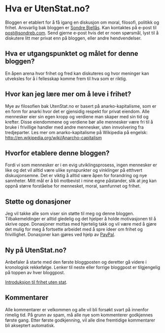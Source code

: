 # Hva er UtenStat.no?

Bloggen er etablert for å få igang en diskusjon om moral, filosofi, politikk og frihet. Ansvarlig bak bloggen er [Sondre Bjellås](//sondreb.com). Kan kontaktes på e-post til post@sondreb.com. Send gjerne e-post hvis det er noen spørsmål, lyst til å diskutere litt mer privat enn på bloggen, eller andre hendvendelser.

## Hva er utgangspunktet og målet for denne bloggen?

En åpen arena hvor frihet og fred kan diskuteres og hvor meninger kan utveksles for å i fellesskap komme frem til hva som er riktig.

## Hvor kan jeg lære mer om å leve i frihet?

Mye av filosofien bak UtenStat.no er basert på anarko-kapitalisme, som er en form for anarki hvor det er gjensidig respekt for privat eiendom. Alle mennesker eier sin egen kropp og verdiene man skaper med sin tid og krefter. Disse eiendommene og verdiene bør alle mennesker være fri til å bruke i frivillige handler med andre mennesker, uten innvolvering fra tredjeparter. Les mer om anarko-kapitalisme på Wikipedia på engelsk: http://en.wikipedia.org/wiki/Anarcho-capitalism

## Hvorfor etablere denne bloggen?

Fordi vi som mennesker er i en evig utviklingsprosess, ingen mennesker er like og det vil alltid være ulike synspunkter og vinklinger på etthvert diskusjonsemne. Det er viktig å alltid være åpen for forandring og nye sannheter. Mitt mål er å bli motbevist i mine egne påstander, slik at jeg kan oppnå større forståelse for mennesket, moral, samfunnet og frihet.

## Støtte og donasjoner

Jeg vil takke alle som viser sin støtte til meg og denne bloggen. Tilbakemeldinger er alltid gledelig og det hjelper å holde motivasjonen til å skrive oppe. Donasjoner mottas med hjertelig takk og vil være med å gjøre det mulig for meg å fortsette arbeidet med å spre ideer om frihet og frivillighet. Donasjoner kan gjøres ved hjelp av [PayPal](https://www.paypal.com/cgi-bin/webscr?cmd=_donations&business=TJQE7CLL433GN&lc=GB&item_name=UtenStat.no&currency_code=EUR&bn=PP%2dDonationsBF%3abtn_donate_LG%2egif%3aNonHosted).

## Ny på UtenStat.no?

Anbefaler å starte med den første bloggposten og deretter gå videre i kronologisk rekkefølge. Lenker til neste eller forrige bloggpost er tilgjengelig på toppen av hver bloggpost.

[Introduksjon til frihet uten stat](introduksjon_til_frihet_uten_stat).

## Kommentarer

Alle kommentarer er velkommen og alle vil bli forsøkt svart på innenfor rimelig tid. På grunn av spam, må alle nye som kommenterer godkjennes første gang. Etter første godkjenning, vil alle dine fremtidige kommentarer bli akseptert automatisk.